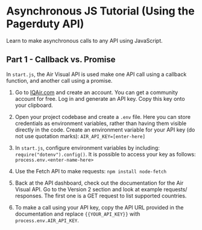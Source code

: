 # Asynchronous JS Tutorial (Using the Pagerduty API)

Learn to make asynchronous calls to any API using JavaScript.

## Part 1 - Callback vs. Promise
In `start.js`, the Air Visual API is used make one API call using a callback function, and another call using a promise.

1. Go to [IQAir.com](https://www.iqair.com/) and create an account. You can get a community account for free. Log in and generate an API key. Copy this key onto your clipboard.

2. Open your project codebase and create a `.env` file. Here you can store credentials as environment variables, rather than having them visible directly in the code. Create an environment variable for your API key (do not use quotation marks):
`AIR_API_KEY=[enter-here]`

3. In `start.js`, configure environment variables by including: `require("dotenv").config()`. It is possible to access your key as follows: `process.env.<enter-name-here>`

4. Use the Fetch API to make requests: `npm install node-fetch`

5. Back at the API dashboard, check out the documentation for the Air Visual API. Go to the Version 2 section and look at example requests/ responses. The first one is a GET request to list supported countries.

6. To make a call using your API key, copy the API URL provided in the documentation and replace `{{YOUR_API_KEY}}` with `process.env.AIR_API_KEY`.
